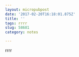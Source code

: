```yaml
---
layout: micropubpost
date: '2017-02-20T16:18:01.875Z'
title: ''
tags: rrrr
slug: 58681
category: notes

---
```

rrrr
